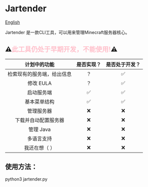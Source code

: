 # Jartender

[English](https://github.com/tucaoba2333/Jartender/blob/main/README_EN.md)

Jartender 是一款CLI工具，可以用来管理Minecraft服务器核心。

## ⚠<font color=pink>此工具仍处于早期开发，不能使用!</font>⚠

|          计划中的功能           | 是否实现？ | 是否处于开发？ |
|:-------------------------:|:-----:|:-------:|
|  检索现有的服务端，给出信息   |   ？   |    ✅    |
|          修改 EULA          |   ？   |    ✅    |
|           启动服务端           |   ✅   |    ✅    |
|          基本菜单结构           |   ✅   |    ✅    |
|           管理服务器           |   ❌   |    ❌    |
|        下载并自动配置服务器         |   ❌   |    ❌    |
|          管理 Java          |   ❌   |    ❌    |
|           多语言支持           |   ❌   |    ❌    |
|          我还在想（ ）          |   ❌   |    ❌    |


## 使用方法：
python3 jartender.py
